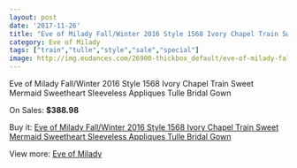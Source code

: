 ```yaml
---
layout: post
date: '2017-11-26'
title: "Eve of Milady Fall/Winter 2016 Style 1568 Ivory Chapel Train Sweet Mermaid Sweetheart Sleeveless Appliques Tulle Bridal Gown"
category: Eve of Milady
tags: ["train","tulle","style","sale","special"]
image: http://img.eudances.com/26900-thickbox_default/eve-of-milady-fall-winter-2016-style-1568-ivory-chapel-train-sweet-mermaid-sweetheart-sleeveless-appliques-tulle-bridal-gown.jpg
---
```

Eve of Milady Fall/Winter 2016 Style 1568 Ivory Chapel Train Sweet Mermaid Sweetheart Sleeveless Appliques Tulle Bridal Gown

On Sales: **$388.98**
<a href="https://www.eudances.com/en/eve-of-milady/9041-eve-of-milady-fall-winter-2016-style-1568-ivory-chapel-train-sweet-mermaid-sweetheart-sleeveless-appliques-tulle-bridal-gown.html"><amp-img layout="responsive" width="600" height="600" src="//img.eudances.com/26900-thickbox_default/eve-of-milady-fall-winter-2016-style-1568-ivory-chapel-train-sweet-mermaid-sweetheart-sleeveless-appliques-tulle-bridal-gown.jpg" alt="Eve of Milady Fall/Winter 2016 Style 1568 Ivory Chapel Train Sweet Mermaid Sweetheart Sleeveless Appliques Tulle Bridal Gown 0" /></a>
<a href="https://www.eudances.com/en/eve-of-milady/9041-eve-of-milady-fall-winter-2016-style-1568-ivory-chapel-train-sweet-mermaid-sweetheart-sleeveless-appliques-tulle-bridal-gown.html"><amp-img layout="responsive" width="600" height="600" src="//img.eudances.com/26904-thickbox_default/eve-of-milady-fall-winter-2016-style-1568-ivory-chapel-train-sweet-mermaid-sweetheart-sleeveless-appliques-tulle-bridal-gown.jpg" alt="Eve of Milady Fall/Winter 2016 Style 1568 Ivory Chapel Train Sweet Mermaid Sweetheart Sleeveless Appliques Tulle Bridal Gown 1" /></a>
<a href="https://www.eudances.com/en/eve-of-milady/9041-eve-of-milady-fall-winter-2016-style-1568-ivory-chapel-train-sweet-mermaid-sweetheart-sleeveless-appliques-tulle-bridal-gown.html"><amp-img layout="responsive" width="600" height="600" src="//img.eudances.com/26903-thickbox_default/eve-of-milady-fall-winter-2016-style-1568-ivory-chapel-train-sweet-mermaid-sweetheart-sleeveless-appliques-tulle-bridal-gown.jpg" alt="Eve of Milady Fall/Winter 2016 Style 1568 Ivory Chapel Train Sweet Mermaid Sweetheart Sleeveless Appliques Tulle Bridal Gown 2" /></a>
<a href="https://www.eudances.com/en/eve-of-milady/9041-eve-of-milady-fall-winter-2016-style-1568-ivory-chapel-train-sweet-mermaid-sweetheart-sleeveless-appliques-tulle-bridal-gown.html"><amp-img layout="responsive" width="600" height="600" src="//img.eudances.com/26902-thickbox_default/eve-of-milady-fall-winter-2016-style-1568-ivory-chapel-train-sweet-mermaid-sweetheart-sleeveless-appliques-tulle-bridal-gown.jpg" alt="Eve of Milady Fall/Winter 2016 Style 1568 Ivory Chapel Train Sweet Mermaid Sweetheart Sleeveless Appliques Tulle Bridal Gown 3" /></a>
<a href="https://www.eudances.com/en/eve-of-milady/9041-eve-of-milady-fall-winter-2016-style-1568-ivory-chapel-train-sweet-mermaid-sweetheart-sleeveless-appliques-tulle-bridal-gown.html"><amp-img layout="responsive" width="600" height="600" src="//img.eudances.com/26901-thickbox_default/eve-of-milady-fall-winter-2016-style-1568-ivory-chapel-train-sweet-mermaid-sweetheart-sleeveless-appliques-tulle-bridal-gown.jpg" alt="Eve of Milady Fall/Winter 2016 Style 1568 Ivory Chapel Train Sweet Mermaid Sweetheart Sleeveless Appliques Tulle Bridal Gown 4" /></a>

Buy it: [Eve of Milady Fall/Winter 2016 Style 1568 Ivory Chapel Train Sweet Mermaid Sweetheart Sleeveless Appliques Tulle Bridal Gown](https://www.eudances.com/en/eve-of-milady/9041-eve-of-milady-fall-winter-2016-style-1568-ivory-chapel-train-sweet-mermaid-sweetheart-sleeveless-appliques-tulle-bridal-gown.html "Eve of Milady Fall/Winter 2016 Style 1568 Ivory Chapel Train Sweet Mermaid Sweetheart Sleeveless Appliques Tulle Bridal Gown")

View more: [Eve of Milady](https://www.eudances.com/en/123-eve-of-milady "Eve of Milady")